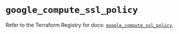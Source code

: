 # `google_compute_ssl_policy`

Refer to the Terraform Registry for docs: [`google_compute_ssl_policy`](https://registry.terraform.io/providers/hashicorp/google/5.28.0/docs/resources/compute_ssl_policy).
